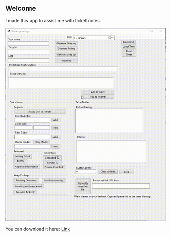## Welcome 
I made this app to assist me with ticket notes. 

![Alt Text](https://raw.githubusercontent.com/SteveConnect/Greetings-Public-Release/main/3863F319-5490-4B9A-871B-7B6AFD517308.gif)


You can download it here:
[Link](https://github.com/SteveConnect/Greetings-Public-Release/releases/download/v1/GreetingsFullRelease.zip) 
